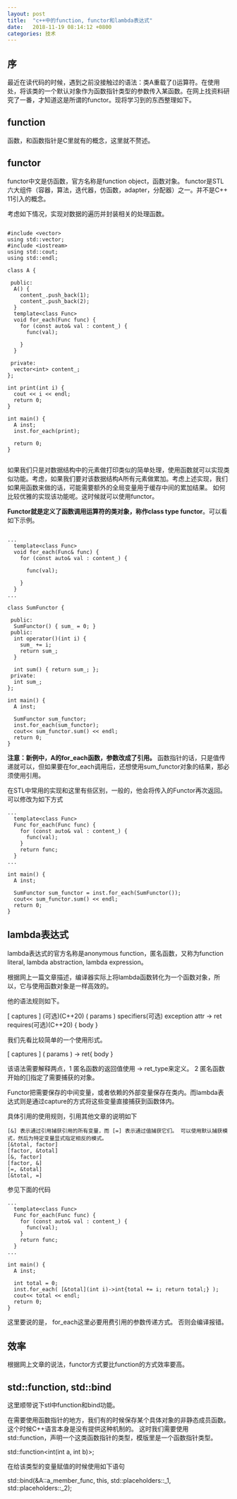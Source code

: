 ```yaml
---
layout: post
title:  "c++中的function, functor和lambda表达式"
date:   2018-11-19 08:14:12 +0800
categories: 技术 
---
```

## 序
最近在读代码的时候，遇到之前没接触过的语法：类A重载了()运算符。在使用处，将该类的一个默认对象作为函数指针类型的参数传入某函数。在网上找资料研究了一番，才知道这是所谓的functor。现将学习到的东西整理如下。

## function 
函数，和函数指针是C里就有的概念，这里就不赘述。

## functor 
functor中文是仿函数，官方名称是function object，函数对象。
functor是STL六大组件（容器，算法，迭代器，仿函数，adapter，分配器）之一。并不是C++ 11引入的概念。

考虑如下情况，实现对数据的遍历并封装相关的处理函数。

```

#include <vector>
using std::vector;
#include <iostream>
using std::cout;
using std::endl;

class A {
 
 public: 
  A() { 
    content_.push_back(1);
    content_.push_back(2);
  }
  template<class Func>
  void for_each(Func func) {
    for (const auto& val : content_) {  
      func(val);
      
    }
  }

 private:
  vector<int> content_;
};

int print(int i) {
  cout << i << endl;
  return 0;
}

int main() {
  A inst;
  inst.for_each(print);

  return 0;
}


```
如果我们只是对数据结构中的元素做打印类似的简单处理，使用函数就可以实现类似功能。考虑，如果我们要对该数据结构A所有元素做累加。考虑上述实现，我们如果用函数来做的话，可能需要额外的全局变量用于缓存中间的累加结果。
如何比较优雅的实现该功能呢。这时候就可以使用functor。

**Functor就是定义了函数调用运算符的类对象，称作class type functor**。可以看如下示例。


```

...
  template<class Func>
  void for_each(Func& func) {
    for (const auto& val : content_) {
      
      func(val);
      
    }
  }
...

class SumFunctor {

 public:
  SumFunctor() { sum_ = 0; }
 public:
  int operator()(int i) {
    sum_ += i;
    return sum_;
  }

  int sum() { return sum_; };
 private:
  int sum_;
};

int main() {
  A inst;

  SumFunctor sum_functor; 
  inst.for_each(sum_functor);
  cout<< sum_functor.sum() << endl;
  return 0;
}

```

**注意：新例中，A的for_each函数，参数改成了引用。** 函数指针的话，只是值传递就可以，但如果要在for_each调用后，还想使用sum_functor对象的结果，那必须使用引用。

在STL中常用的实现和这里有些区别，一般的，他会将传入的Functor再次返回。可以修改为如下方式
```
...
  template<class Func>
  Func for_each(Func func) {
    for (const auto& val : content_) {      
      func(val);      
    }
    return func;
  }
...

int main() {
  A inst;

  SumFunctor sum_functor = inst.for_each(SumFunctor());
  cout<< sum_functor.sum() << endl;
  return 0;
}

```


## lambda表达式
lambda表达式的官方名称是anonymous function，匿名函数，又称为function literal, lambda abstraction, lambda expression。

根据网上一篇文章描述，编译器实际上将lambda函数转化为一个函数对象，所以，它与使用函数对象是一样高效的。

他的语法规则如下。

[ captures ] <tparams>(可选)(C++20) ( params ) specifiers(可选) exception attr -> ret requires(可选)(C++20) { body }

我们先看比较简单的一个使用形式。

[ captures ]  ( params ) -> ret{ body }

该语法需要解释两点，1 匿名函数的返回值使用 -> ret_type来定义。 2 匿名函数开始的[]指定了需要捕获的对象。

Functor把需要保存的中间变量，或者依赖的外部变量保存在类内。而lambda表达式则是通过capture的方式将这些变量直接捕获到函数体内。

具体引用的使用规则，引用其他文章的说明如下
```
[&] 表示通过引用捕获引用的所有变量，而 [=] 表示通过值捕获它们。 可以使用默认捕获模式，然后为特定变量显式指定相反的模式。
[&total, factor]  
[factor, &total]  
[&, factor]  
[factor, &]  
[=, &total]  
[&total, =]
```
参见下面的代码

```
...
  template<class Func>
  Func for_each(Func func) {
    for (const auto& val : content_) {      
      func(val);      
    }
    return func;
  }
...

int main() {
  A inst;

  int total = 0;
  inst.for_each( [&total](int i)->int{total += i; return total;} );
  cout<< total << endl;
  return 0;
}

```

这里要说的是， for_each这里必要用费引用的参数传递方式。 否则会编译报错。

## 效率
根据网上文章的说法，functor方式要比function的方式效率要高。


## std::function, std::bind
这里顺带说下stl中function和bind功能。


在需要使用函数指针的地方，我们有的时候保存某个具体对象的非静态成员函数。这个时候C++语言本身是没有提供这种机制的。
这时我们需要使用std::function，声明一个这类函数指针的类型，模版里是一个函数指针类型。

std::function<int(int a, int b)>;

在给该类型的变量赋值的时候使用如下语句

std::bind(&A::a_member_func, this, std::placeholders::_1, std::placeholders::_2);